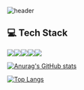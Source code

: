 
![header](https://capsule-render.vercel.app/api?type=waving&color=E3826C&height=150&section=header&text=Hyeonwoo%20Bae&fontSize=60&animation=fadeIn&fontAlignY=38&desc=%20&descAlignY=62&descAlign=62)

<h2>💻 Tech Stack </h2>

<img src="https://img.shields.io/badge/JavaScript-F7DF1E?style=flat-square&logo=JavaScript&logoColor=black"/><img src="https://img.shields.io/badge/React-61DAFB?style=flat-square&logo=React&logoColor=black"/><img src="https://img.shields.io/badge/CSS-1572B6?style=flat-square&logo=CSS3&logoColor=black"/><img src="https://img.shields.io/badge/HTML5-E34F26?style=flat-square&logo=HTML5&logoColor=black"/><img src="https://img.shields.io/badge/Node.js-339933?style=flat-square&logo=Node.js&logoColor=black"/>




[![Anurag's GitHub stats](https://github-readme-stats.vercel.app/api?username=woobaeh)](https://github.com/woobaeh/github-readme-stats)

[![Top Langs](https://github-readme-stats.vercel.app/api/top-langs/?username=woobaeh&hide=less,scss,ruby)](https://github.com/woobaeh/github-readme-stats)


<!--
**woobaeh/woobaeh** is a ✨ _special_ ✨ repository because its `README.md` (this file) appears on your GitHub profile.

Here are some ideas to get you started:

- 🔭 I’m currently working on ...
- 🌱 I’m currently learning ...
- 👯 I’m looking to collaborate on ...
- 🤔 I’m looking for help with ...
- 💬 Ask me about ...
- 📫 How to reach me: ...
- 😄 Pronouns: ...
- ⚡ Fun fact: ...
-->
